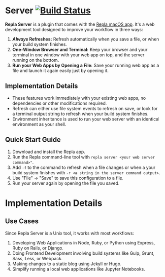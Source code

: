 # Server [![Build Status](https://travis-ci.org/repla-app/Server.replaplugin.svg?branch=master)](https://travis-ci.org/repla-app/Server.replaplugin)

**Repla Server** is a plugin that comes with the [Repla macOS app](https://repla.app). It's a web development tool designed to improve your workflow in three ways:

1. **_Always_ Refreshes:** Refresh automatically when you save a file, or when your build system finishes.
2. **One-Window Browser and Terminal:** Keep your browser and your terminal in one window with your web app on top, and the server running on the bottom.
3. **Run your Web Apps by Opening a File:** Save your running web app as a file and launch it again easily just by opening it.

## Implementation Details

- These features work immediately with your existing web apps, no dependencies or other modifications required.
- Refresh can either use file system events to refresh on save, or look for a terminal output string to refresh when your build system finishes.
- Environment inheritance is used to run your web server with an identical environment as your shell.

## Quick Start Guide

1. Download and install the Repla app.
2. Run the Repla command-line tool with `repla server <your web server command>"`.
3. Add `-f` to the command to refresh when a file changes or when a your build system finishes with `-r <a string in the server command output>`.
4. Use "File" -> "Save" to save this configuration to a file.
5. Run your server again by opening the file you saved.

# Implementation Details


## Use Cases

Since Repla Server is a Unix tool, it works with most workflows:

1. Developing Web Applications in Node, Ruby, or Python using Express, Ruby on Rails, or Django.
2. Doing Frontend Development involving build systems like Gulp, Grunt, Sass, Less, or Webpack.
3. Making changes to a static blog using Jekyll or Hugo.
4. Simplify running a local web applications like Jupyter Notebooks.
